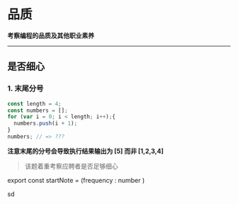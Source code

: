 # 品质
**考察编程的品质及其他职业素养**

-----

## 是否细心
### 1. 末尾分号
```js
const length = 4;
const numbers = [];
for (var i = 0; i < length; i++);{
  numbers.push(i + 1);
}
numbers; // => ???
```

**注意末尾的分号会导致执行结果输出为 [5] 而非 [1,2,3,4]**

> 该题着重考察应聘者是否足够细心








export const startNote = (frequency : number )

sd




